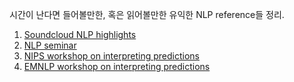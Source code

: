 시간이 난다면 들어볼만한, 혹은 읽어볼만한 유익한 NLP reference들 정리.

1. [Soundcloud NLP highlights](https://soundcloud.com/nlp-highlights)
2. [NLP seminar](https://nlpwithfriends.com/)
3. [NIPS workshop on interpreting predictions](https://www.youtube.com/watch?v=EbpU4p_0hes)
4. [EMNLP workshop on interpreting predictions](https://www.youtube.com/watch?v=gprIzglUW1s&t=6921s)

